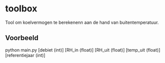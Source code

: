 # toolbox

Tool om koelvermogen te berekenenn aan de hand van buitentemperatuur. 

## Voorbeeld
python main.py [debiet (int)] [RH_in (float)] [RH_uit (float)] [temp_uit (float)] [referentiejaar (int)]
